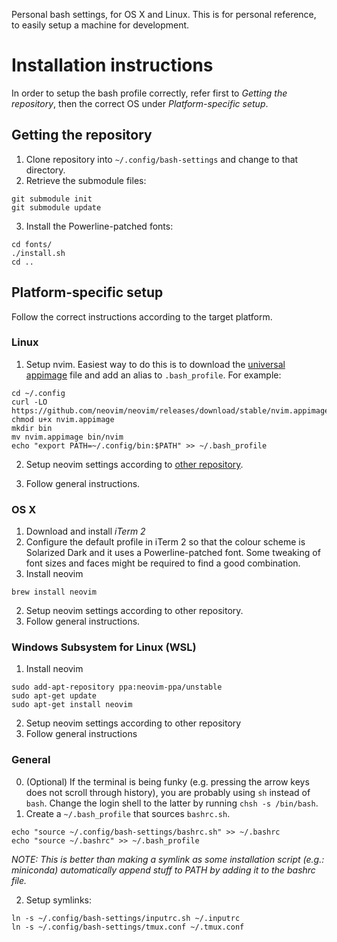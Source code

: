 Personal bash settings, for OS X and Linux. This is for personal reference, to easily setup a machine for development.

# Installation instructions
In order to setup the bash profile correctly, refer first to _Getting the repository_, then the correct OS under
_Platform-specific setup_.

## Getting the repository
1. Clone repository into `~/.config/bash-settings` and change to that directory.
2. Retrieve the submodule files:
  ```
  git submodule init
  git submodule update
  ```
  
3. Install the Powerline-patched fonts:
  ```
  cd fonts/
  ./install.sh
  cd ..
  ```

## Platform-specific setup
Follow the correct instructions according to the target platform.

### Linux
1. Setup nvim. Easiest way to do this is to download the [universal appimage](https://github.com/neovim/neovim/releases/download/stable/nvim.appimage) file and add an alias to `.bash_profile`. For example:
  ```
  cd ~/.config
  curl -LO https://github.com/neovim/neovim/releases/download/stable/nvim.appimage
  chmod u+x nvim.appimage
  mkdir bin
  mv nvim.appimage bin/nvim
  echo "export PATH=~/.config/bin:$PATH" >> ~/.bash_profile
  ```

2. Setup neovim settings according to [other repository](https://github.com/ltorroba/nvim-settings).

3. Follow general instructions.

### OS X
1. Download and install _iTerm 2_
2. Configure the default profile in iTerm 2 so that the colour scheme is Solarized Dark and it uses a Powerline-patched font.
  Some tweaking of font sizes and faces might be required to find a good combination.
3. Install neovim
  ```
  brew install neovim
  ```
2. Setup neovim settings according to other repository.
3. Follow general instructions.

### Windows Subsystem for Linux (WSL)

1. Install neovim
  ```
  sudo add-apt-repository ppa:neovim-ppa/unstable
  sudo apt-get update
  sudo apt-get install neovim
  ```
2. Setup neovim settings according to other repository
3. Follow general instructions

### General

0. (Optional) If the terminal is being funky (e.g. pressing the arrow keys does not scroll through history), you are probably using `sh` instead of `bash`. Change the login shell to the latter by running `chsh -s /bin/bash`.
1. Create a `~/.bash_profile` that sources `bashrc.sh`.
  ```
  echo "source ~/.config/bash-settings/bashrc.sh" >> ~/.bashrc
  echo "source ~/.bashrc" >> ~/.bash_profile
  ```
  _NOTE: This is better than making a symlink as some installation script (e.g.: miniconda) automatically append stuff to PATH
  by adding it to the bashrc file._
  
2. Setup symlinks:
  ```
  ln -s ~/.config/bash-settings/inputrc.sh ~/.inputrc
  ln -s ~/.config/bash-settings/tmux.conf ~/.tmux.conf
  ```
